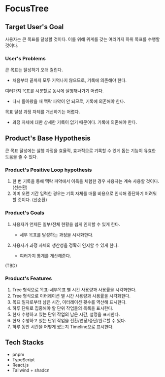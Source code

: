 # FocusTree

## Target User's Goal

사용자는 큰 목표를 달성할 것이다. 이를 위해 위계를 갖는 여러가지 하위 목표를 수행할 것이다.

### User's Problems

큰 목표는 달성하기 오래 걸린다.

- 처음부터 끝까지 모두 기억나지 않으므로, 기록에 의존해야 한다.

여러가지 목표를 시분할로 동시에 실행해나가기 어렵다.

- 다시 돌아왔을 때 맥락 파악이 안 되므로, 기록에 의존해야 한다.

목표 달성 과정 자체를 개선하기는 어렵다.

- 과정 자체에 대한 상세한 기록이 없기 때문이다. 기록에 의존해야 한다.

## Product's Base Hypothesis

큰 목표 달성에는 실행 과정을 효율적, 효과적으로 기록할 수 있게 돕는 기능이 유효한 도움을 줄 수 있다.

### Product's Positive Loop hypothesis

1. 한 번 기록을 통해 맥락 파악에서 이득을 체험한 경우 사용자는 계속 사용할 것이다. (선순환)
2. 이미 오랜 기간 입력한 경우는 기록 자체를 매몰 비용으로 인식해 중단하기 어려워할 것이다. (선순환)

### Product's Goals

1. 사용자가 언제든 일부/전체 현황을 쉽게 인지할 수 있게 한다.

   - 세부 목표를 달성하는 과정을 시각화한다.

2. 사용자가 과정 자체의 생산성을 정확히 인지할 수 있게 한다.

   - 여러가지 통계를 계산해준다.

(TBD)

### Product's Features

1. Tree 형식으로 목표-세부목표 별 시간 사용량과 사용률을 시각화한다.
2. Tree 형식으로 이터레이션 별 시간 사용량과 사용률을 시각화한다.
3. 목표 일자로부터 남은 시간, 이터레이션 횟수를 역산해 표시한다.
4. 하루 단위로 집중해야 할 단위 작업들의 목록을 표시한다.
5. 현재 수행하고 있는 단위 작업의 남은 시간, 설명을 표시한다.
6. 현재 수행하고 있는 단위 작업을 전환/연장/중단/완료할 수 있다.
7. 하루 동안 시간을 어떻게 썼는지 Timeline으로 표시한다.

## Tech Stacks

- pnpm
- TypeScript
- React.js
- Tailwind + shadcn
